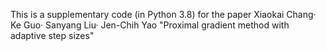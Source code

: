 This is a supplementary code (in Python 3.8) for the paper 
Xiaokai Chang· Ke Guo· Sanyang Liu· Jen-Chih Yao
"Proximal gradient method with adaptive step sizes"
